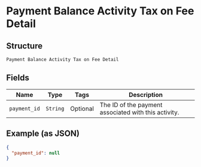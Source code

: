 
# Payment Balance Activity Tax on Fee Detail

## Structure

`Payment Balance Activity Tax on Fee Detail`

## Fields

| Name | Type | Tags | Description |
|  --- | --- | --- | --- |
| `payment_id` | `String` | Optional | The ID of the payment associated with this activity. |

## Example (as JSON)

```json
{
  "payment_id": null
}
```

